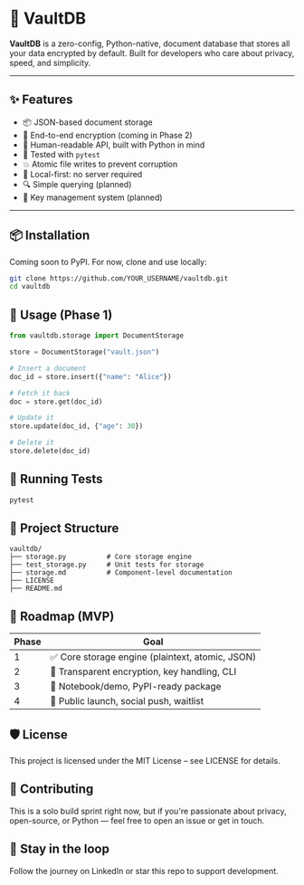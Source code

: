 # 🔐 VaultDB

**VaultDB** is a zero-config, Python-native, document database that stores all your data encrypted by default. Built for developers who care about privacy, speed, and simplicity.

---

## ✨ Features

- 📦 JSON-based document storage
- 🔐 End-to-end encryption (coming in Phase 2)
- 🧠 Human-readable API, built with Python in mind
- 🧪 Tested with `pytest`
- 💥 Atomic file writes to prevent corruption
- 📁 Local-first: no server required
- 🔍 Simple querying (planned)
- 🔑 Key management system (planned)

---

## 📦 Installation

Coming soon to PyPI. For now, clone and use locally:

```bash
git clone https://github.com/YOUR_USERNAME/vaultdb.git
cd vaultdb
```

## 🧠 Usage (Phase 1)

```python
from vaultdb.storage import DocumentStorage

store = DocumentStorage("vault.json")

# Insert a document
doc_id = store.insert({"name": "Alice"})

# Fetch it back
doc = store.get(doc_id)

# Update it
store.update(doc_id, {"age": 30})

# Delete it
store.delete(doc_id)
```

## 🧪 Running Tests

```bash
pytest
```

## 📂 Project Structure

```
vaultdb/
├── storage.py          # Core storage engine
├── test_storage.py     # Unit tests for storage
├── storage.md          # Component-level documentation
├── LICENSE
├── README.md
```

## 🚧 Roadmap (MVP)

| Phase | Goal |
|-------|------|
| 1 | ✅ Core storage engine (plaintext, atomic, JSON) |
| 2 | 🔐 Transparent encryption, key handling, CLI |
| 3 | 🧪 Notebook/demo, PyPI-ready package |
| 4 | 🚀 Public launch, social push, waitlist |

## 🛡 License

This project is licensed under the MIT License – see LICENSE for details.

## 👋 Contributing

This is a solo build sprint right now, but if you're passionate about privacy, open-source, or Python — feel free to open an issue or get in touch.

## 📣 Stay in the loop

Follow the journey on LinkedIn or star this repo to support development.
